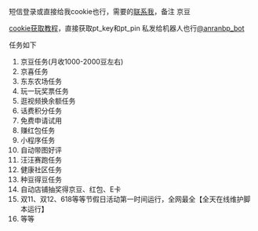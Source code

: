 短信登录或直接给我cookie也行，需要的[联系我](https://inews.gtimg.com/newsapp_bt/0/14513953975/641)，备注 京豆

[cookie获取教程](http://www.360doc.com/content/24/1205/09/72809014_1141200771.shtml)，直接获取pt_key和pt_pin  私发给机器人也行[@anranbp_bot](https://t.me/anranbp_bot)

任务如下
1. 京豆任务(月收1000-2000豆左右)
2. 京喜任务
3. 东东农场任务
4. 玩一玩奖票任务
5. 逛视频换余额任务
6. 话费积分任务
7. 免费申请试用
8. 赚红包任务
9. 小程序任务
10. 自动带图好评
11. 汪汪赛跑任务
12. 健康社区任务
13. 种豆得豆任务
14. 自动店铺抽奖得京豆、红包、E卡
15. 双11、双12、618等等节假日活动第一时间运行，全网最全【全天在线维护脚本运行】
16. 等等
